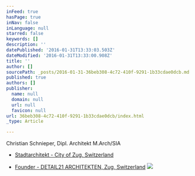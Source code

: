 ```yaml
---
inFeed: true
hasPage: true
inNav: false
inLanguage: null
starred: false
keywords: []
description: ''
datePublished: '2016-01-31T13:33:03.503Z'
dateModified: '2016-01-31T13:33:00.908Z'
title: ''
author: []
sourcePath: _posts/2016-01-31-36beb308-4c72-410f-9291-1b33cdae0dcb.md
published: true
authors: []
publisher:
  name: null
  domain: null
  url: null
  favicon: null
url: 36beb308-4c72-410f-9291-1b33cdae0dcb/index.html
_type: Article

---
```

Christian Schnieper, Dipl. Architekt M.Arch/SIA

* [Stadtarchitekt - City of Zug, Switzerland][0]

* [Founder - DETAIL21 ARCHITEKTEN, Zug, Switzerland][1]
![](https://the-grid-user-content.s3-us-west-2.amazonaws.com/d536e5b0-4fb1-4480-902f-24963b5ad82b.JPG)

[0]: http://www.stadtzug.ch/de/verwaltungpolitik/verwaltung/personenregister/?personen_id=104651
[1]: www.detail21.com